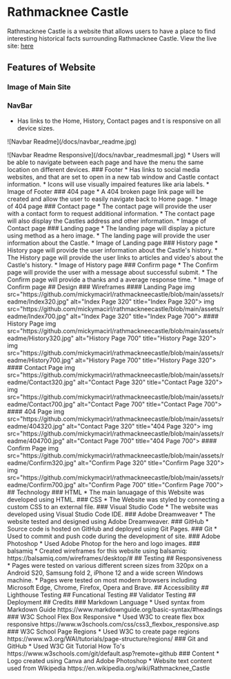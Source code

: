 # Rathmacknee Castle

Rathmacknee Castle is a website that allows users to have a place to find interesting historical facts surrounding Rathmacknee Castle. View the live site: <a href="https://mickymacirl.github.io/rathmackneecastle/">here</a></p>
## Features of Website
### Image of Main Site
### NavBar
* Has links to the Home, History, Contact pages and t is responsive on all device sizes.
<p>![Navbar Readme](/docs/navbar_readme.jpg)</p>
![Navbar Readme Responsive](/docs/navbar_readmesmall.jpg)
* Users will be able to navigate between each page and have the menu the same location on different devices.
### Footer
* Has links to social media websites, and  that are set to open in a new tab window and Castle contact information.
* Icons will use visually impaired features like aria labels.
* Image of Footer
### 404 page
* A 404 broken page link page will be created and allow the user to easily navigate back to Home page.
* Image of 404 page
### Contact page
* The contact page will provide the user with a contact form to request additional information.
* The contact page will also display the Castles address and other information.
* Image of Contact page
### Landing page
* The landing page will display a picture using method as a hero image.
* The landing page will provide the user information about the Castle.
* Image of Landing page
### History page
* History page will provide the user information about the Castle's history.
* The History page will provide the user links to articles and video's about the Castle's history.
* Image of History page
### Confirm page
 * The Confirm page will provide the user with a message about successful submit.
 * The Confirm page will provide a thanks and a average response time.
 * Image of Confirm page
## Design
### Wireframes
#### Landing Page
img src="https://github.com/mickymacirl/rathmackneecastle/blob/main/assets/readme/Index320.jpg" alt="Index Page 320" title="Index Page 320">
img src="https://github.com/mickymacirl/rathmackneecastle/blob/main/assets/readme/Index700.jpg" alt="Index Page 320" title="Index Page 700">
#### History Page
img src="https://github.com/mickymacirl/rathmackneecastle/blob/main/assets/readme/History320.jpg" alt="History Page 700" title="History Page 320">
img src="https://github.com/mickymacirl/rathmackneecastle/blob/main/assets/readme/History700.jpg" alt="History Page 700" title="History Page 320">
#### Contact Page
img src="https://github.com/mickymacirl/rathmackneecastle/blob/main/assets/readme/Contact320.jpg" alt="Contact Page 320" title="Contact Page 320">
img src="https://github.com/mickymacirl/rathmackneecastle/blob/main/assets/readme/Contact700.jpg" alt="Contact Page 700" title="Contact Page 700">
#### 404 Page
img src="https://github.com/mickymacirl/rathmackneecastle/blob/main/assets/readme/404320.jpg" alt="Contact Page 320" title="404 Page 320">
img src="https://github.com/mickymacirl/rathmackneecastle/blob/main/assets/readme/404700.jpg" alt="Contact Page 700" title="404 Page 700">
#### Confirm Page
img src="https://github.com/mickymacirl/rathmackneecastle/blob/main/assets/readme/Confirm320.jpg" alt="Confirm Page 320" title="Confirm Page 320">
img src="https://github.com/mickymacirl/rathmackneecastle/blob/main/assets/readme/Confirm700.jpg" alt="Confirm Page 700" title="Confirm Page 700">
## Technology
### HTML
* The main lanuagage of this Website was developed using HTML.
### CSS
* The Website was styled by connecting a custom CSS to an external file.
### Visual Studio Code
* The website was developed using Visual Studio Code IDE.
### Adobe Dreamweaver
* The website tested and designed using Adobe Dreamweaver.
### GitHub
* Source code is hosted on GitHub and deployed using Git Pages.
### Git
* Used to commit and push code during the development of site.
### Adobe Photoshop
* Used Adobe Photop for the hero and logo images.
### balsamiq
* Created wireframes for this website using balsamiq: https://balsamiq.com/wireframes/desktop/#
## Testing
## Responsiveness
* Pages were tested on various different screen sizes from 320px on a Android S20, Samsung fold 2, iPhone 12 and a wide screen Windows machine.
* Pages were tested on most modern browsers including Microsoft Edge, Chrome, Firefox, Opera and Brave.
## Accessibility
## Lighthouse Testing
## Funcational Testing
## Validator Testing
## Deployment
## Credits
### Markdown Language
* Used syntax from Markdown Guide https://www.markdownguide.org/basic-syntax/#headings
### W3C School Flex Box Responsive
* Used W3C to create flex box responsive
https://www.w3schools.com/css/css3_flexbox_responsive.asp
### W3C School Page Regions
* Used W3C to create page regions https://www.w3.org/WAI/tutorials/page-structure/regions/
### Git and GitHub</h3>
* Used W3C Git Tutorial How To's https://www.w3schools.com/git/default.asp?remote=github
### Content</h3>
* Logo created using Canva and Adobe Photoshop
* Website text content used from Wikipedia https://en.wikipedia.org/wiki/Rathmacknee_Castle


